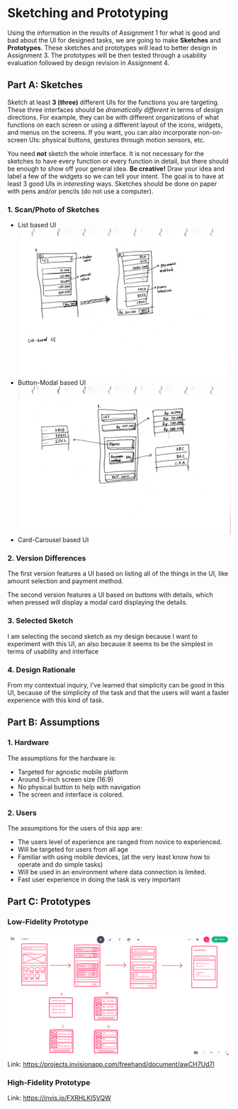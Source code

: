 # Sketching and Prototyping
Using the information in the results of Assignment 1 for what is good and bad about the UI for designed tasks, we are going to make **Sketches** and **Prototypes**. These sketches and prototypes will lead to better design in Assignment 3. The prototypes will be then tested through a usability evaluation followed by design revision in Assignment 4.

## Part A: Sketches
Sketch at least **3 (three)** different UIs for the functions you are targeting. These three interfaces should be _dramatically different_ in terms of design directions. For example, they can be with different organizations of what functions on each screen or using a different layout of the icons, widgets, and menus on the screens. If you want, you can also incorporate non-on-screen UIs: physical buttons, gestures through motion sensors, etc.

You need **not** sketch the whole interface. It is not necessary for the sketches to have every function or every function in detail, but there should be enough to show off your general idea. **Be creative!** Draw your idea and label a few of the widgets so we can tell your intent. The goal is to have at least 3 good UIs in *interesting* ways. Sketches should be done on paper with pens and/or pencils (do not use a computer).

### 1. Scan/Photo of Sketches
* List based UI
![List-based UI](/img/1.jpg)
* Button-Modal based UI
![Button-Modal UI](/img/2.jpg)
* Card-Carousel based UI

### 2. Version Differences
The first version features a UI based on listing all of the things in the UI, like amount selection and payment method.

The second version features a UI based on buttons with details, which when pressed will display a modal card displaying the details.

### 3. Selected Sketch
I am selecting the second sketch as my design because I want to experiment with this UI, an also because it seems to be the simplest in terms of usability and interface

### 4. Design Rationale
From my contextual inquiry, I've learned that simplicity can be good in this UI, because of the simplicity of the task and that the users will want a faster experience with this kind of task.

## Part B: Assumptions
### 1. Hardware
The assumptions for the hardware is:
* Targeted for agnostic mobile platform
* Around 5-inch screen size (16:9)
* No physical button to help with navigation
* The screen and interface is colored.

### 2. Users
The assumptions for the users of this app are:
* The users level of experience are ranged from novice to experienced.
* Will be targeted for users from all age
* Familiar with using mobile devices, (at the very least know how to operate and do simple tasks)
* Will be used in an environment where data connection is limited.
* Fast user experience in doing the task is very important

## Part C: Prototypes
### Low-Fidelity Prototype
![Low-Fidelity Prototype](/img/all-flow.png)
Link: https://projects.invisionapp.com/freehand/document/awCH7Ud7l

### High-Fidelity Prototype
Link: https://invis.io/FXRHLKI5VQW
